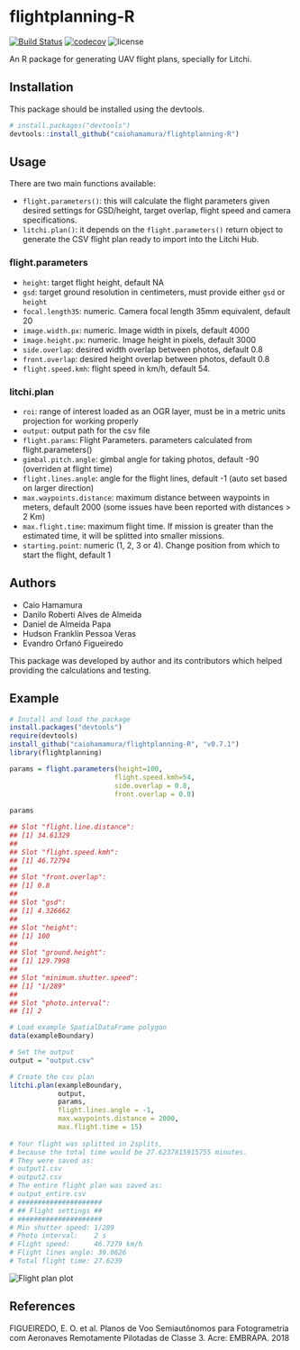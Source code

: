 flightplanning-R
================================
[![Build Status](https://travis-ci.com/caiohamamura/flightplanning-R.svg)](https://travis-ci.com/caiohamamura/flightplanning-R)
[![codecov](https://codecov.io/gh/caiohamamura/flightplanning-R/branch/master/graph/badge.svg)](https://codecov.io/gh/caiohamamura/flightplanning-R)
![license](https://img.shields.io/badge/license-MIT-green.svg) 

An R package for generating UAV flight plans, specially for Litchi.


## Installation

This package should be installed using the devtools.

```r
# install.packages("devtools")
devtools::install_github("caiohamamura/flightplanning-R")
```

## Usage
There are two main functions available:
 * `flight.parameters()`: this will calculate the flight parameters given desired settings for GSD/height, target overlap, flight speed and camera specifications.
 * `litchi.plan()`: it depends on the `flight.parameters()` return object to generate the CSV flight plan ready to import into the Litchi Hub.
 
### flight.parameters
 - `height`: target flight height, default NA
 - `gsd`: target ground resolution in centimeters, must provide either `gsd` or `height`
 - `focal.length35`: numeric. Camera focal length 35mm equivalent, default 20
 - `image.width.px`: numeric. Image width in pixels, default 4000
 - `image.height.px`: numeric. Image height in pixels, default 3000
 - `side.overlap`: desired width overlap between photos, default 0.8
 - `front.overlap`: desired height overlap between photos, default 0.8
 - `flight.speed.kmh`: flight speed in km/h, default 54.
 
 ### litchi.plan
  - `roi`: range of interest loaded as an OGR layer, must be in
a metric units projection for working properly
 - `output`: output path for the csv file
 - `flight.params`: Flight Parameters. parameters calculated from flight.parameters()
 - `gimbal.pitch.angle`: gimbal angle for taking photos, default -90 (overriden at flight time)
 - `flight.lines.angle`: angle for the flight lines, default -1 (auto set based on larger direction)
 - `max.waypoints.distance`: maximum distance between waypoints in meters,
default 2000 (some issues have been reported with distances > 2 Km)
 - `max.flight.time`: maximum flight time. If mission is greater than the estimated time, 
 it will be splitted into smaller missions.
 - `starting.point`: numeric (1, 2, 3 or 4). Change position from which to start the flight, default 1
 
## Authors
 - Caio Hamamura
 - Danilo Roberti Alves de Almeida
 - Daniel de Almeida Papa
 - Hudson Franklin Pessoa Veras
 - Evandro Orfanó Figueiredo

This package was developed by author and its contributors which helped providing the calculations and testing.

## Example
``` R
# Install and load the package
install.packages("devtools")
require(devtools)
install_github("caiohamamura/flightplanning-R", "v0.7.1")
library(flightplanning)

params = flight.parameters(height=100,
                          flight.speed.kmh=54,
                          side.overlap = 0.8,
                          front.overlap = 0.8)
                          
params

## Slot "flight.line.distance": 
## [1] 34.61329 
##  
## Slot "flight.speed.kmh": 
## [1] 46.72794 
## 
## Slot "front.overlap":
## [1] 0.8
## 
## Slot "gsd":
## [1] 4.326662
## 
## Slot "height":
## [1] 100
## 
## Slot "ground.height":
## [1] 129.7998
## 
## Slot "minimum.shutter.speed":
## [1] "1/289"
## 
## Slot "photo.interval":
## [1] 2

# Load example SpatialDataFrame polygon
data(exampleBoundary)

# Set the output
output = "output.csv"

# Create the csv plan 
litchi.plan(exampleBoundary,
            output,
            params,
            flight.lines.angle = -1,
            max.waypoints.distance = 2000,
            max.flight.time = 15)
            
# Your flight was splitted in 2splits,
# because the total time would be 27.6237815915755 minutes.
# They were saved as:
# output1.csv
# output2.csv
# The entire flight plan was saved as:
# output_entire.csv
# #####################
# ## Flight settings ## 
# #####################
# Min shutter speed: 1/289
# Photo interval:    2 s
# Flight speed:      46.7279 km/h
# Flight lines angle: 39.0626
# Total flight time: 27.6239
```
<img src="https://github.com/caiohamamura/flightplanning-R/blob/master/man/images/plot_flightplan.png" alt="Flight plan plot" align="center"/>

## References
FIGUEIREDO, E. O. et al. Planos de Voo Semiautônomos para Fotogrametria com Aeronaves Remotamente Pilotadas de Classe 3. Acre: EMBRAPA. 2018
